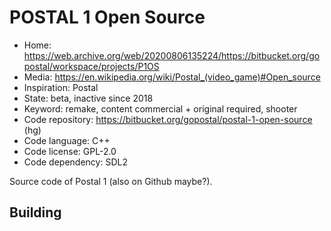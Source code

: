 # POSTAL 1 Open Source

- Home: https://web.archive.org/web/20200806135224/https://bitbucket.org/gopostal/workspace/projects/P1OS
- Media: https://en.wikipedia.org/wiki/Postal_(video_game)#Open_source
- Inspiration: Postal
- State: beta, inactive since 2018
- Keyword: remake, content commercial + original required, shooter
- Code repository: https://bitbucket.org/gopostal/postal-1-open-source (hg)
- Code language: C++
- Code license: GPL-2.0
- Code dependency: SDL2

Source code of Postal 1 (also on Github maybe?).

## Building
